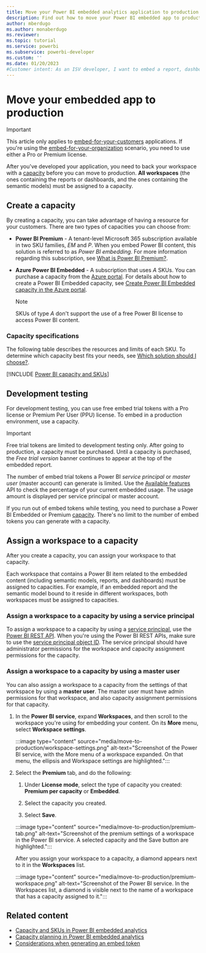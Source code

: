 ```yaml
---
title: Move your Power BI embedded analytics application to production
description: Find out how to move your Power BI embedded app to production by assigning a capacity to your workspace. See specifications for various capacities and SKUs.
author: mberdugo
ms.author: monaberdugo
ms.reviewer: 
ms.topic: tutorial
ms.service: powerbi
ms.subservice: powerbi-developer
ms.custom: ''
ms.date: 01/20/2023
#Customer intent: As an ISV developer, I want to embed a report, dashboard, or tile into an application so that my customers can share data.
---
```


# Move your embedded app to production

>[!IMPORTANT]
>This article only applies to [embed-for-your-customers](embedded-analytics-power-bi.md#embed-for-your-customers) applications. If you're using the [embed-for-your-organization](embedded-analytics-power-bi.md#embed-for-your-organization) scenario, you need to use either a Pro or Premium license.

After you've developed your application, you need to back your workspace with a [capacity](./pbi-glossary.md#capacity) before you can move to production.
**All workspaces** (the ones containing the reports or dashboards, and the ones containing the semantic models) must be assigned to a capacity.

## Create a capacity

By creating a capacity, you can take advantage of having a resource for your customers. There are two types of capacities you can choose from:

* **Power BI Premium** - A tenant-level Microsoft 365 subscription available in two SKU families, *EM* and *P*. When you embed Power BI content, this solution is referred to as *Power BI embedding*. For more information regarding this subscription, see [What is Power BI Premium?](../../enterprise/service-premium-what-is.md).

* **Azure Power BI Embedded** - A subscription that uses *A* SKUs. You can purchase a capacity from the [Azure portal](https://portal.azure.com). For details about how to create a Power BI Embedded capacity, see [Create Power BI Embedded capacity in the Azure portal](azure-pbie-create-capacity.md).

  > [!NOTE]
  > SKUs of type *A* don't support the use of a free Power BI license to access Power BI content.

### Capacity specifications

The following table describes the resources and limits of each SKU. To determine which capacity best fits your needs, see [Which solution should I choose?](./embedded-faq.yml#which-solution-should-i-choose-).

[!INCLUDE [Power BI capacity and SKUs](../../includes/capacity-table.md)]

## Development testing

For development testing, you can use free embed trial tokens with a Pro license or Premium Per User (PPU) license. To embed in a production environment, use a capacity.

> [!IMPORTANT]
> Free trial tokens are limited to development testing only. After going to production, a capacity must be purchased. Until a capacity is purchased, the *Free trial version* banner continues to appear at the top of the embedded report.

The number of embed trial tokens a Power BI *service principal* or *master user* (master account) can generate is limited. Use the [Available features](/rest/api/power-bi/available-features/get-available-features) API to check the percentage of your current embedded usage. The usage amount is displayed per service principal or master account.

If you run out of embed tokens while testing, you need to purchase a Power BI Embedded or Premium [capacity](embedded-capacity.md). There's no limit to the number of embed tokens you can generate with a capacity.

## Assign a workspace to a capacity

After you create a capacity, you can assign your workspace to that capacity.

Each workspace that contains a Power BI item related to the embedded content (including semantic models, reports, and dashboards) must be assigned to capacities. For example, if an embedded report and the semantic model bound to it reside in different workspaces, both workspaces must be assigned to capacities.

### Assign a workspace to a capacity by using a service principal

To assign a workspace to a capacity by using a [service principal](embed-service-principal.md), use the [Power BI REST API](/rest/api/power-bi/capacities/groups_assigntocapacity). When you're using the Power BI REST APIs, make sure to use the [service principal object ID](embed-service-principal.md). The service principal should have administrator permissions for the workspace and capacity assignment permissions for the capacity.

### Assign a workspace to a capacity by using a master user

You can also assign a workspace to a capacity from the settings of that workspace by using a **master user**. The master user must have admin permissions for that workspace, and also capacity assignment permissions for that capacity.

1. In the **Power BI service**, expand **Workspaces**, and then scroll to the workspace you're using for embedding your content. On its **More** menu, select **Workspace settings**.

   :::image type="content" source="media/move-to-production/workspace-settings.png" alt-text="Screenshot of the Power BI service, with the More menu of a workspace expanded. On that menu, the ellipsis and Workspace settings are highlighted.":::

1. Select the **Premium** tab, and do the following:

   1. Under **License mode**, select the type of capacity you created: **Premium per capacity** or **Embedded**.

   1. Select the capacity you created.

   1. Select **Save**.

   :::image type="content" source="media/move-to-production/premium-tab.png" alt-text="Screenshot of the premium settings of a workspace in the Power BI service. A selected capacity and the Save button are highlighted.":::

   After you assign your workspace to a capacity, a diamond appears next to it in the **Workspaces** list.

   :::image type="content" source="media/move-to-production/premium-workspace.png" alt-text="Screenshot of the Power BI service. In the Workspaces list, a diamond is visible next to the name of a workspace that has a capacity assigned to it.":::

## Related content

* [Capacity and SKUs in Power BI embedded analytics](embedded-capacity.md)
* [Capacity planning in Power BI embedded analytics](embedded-capacity-planning.md)
* [Considerations when generating an embed token](generate-embed-token.md)
